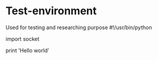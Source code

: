 # Test-environment
Used for testing and researching purpose
#!/usr/bin/python

import socket

print 'Hello world'
